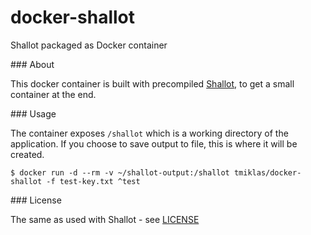 # docker-shallot

Shallot packaged as Docker container

### About

This docker container is built with precompiled [Shallot](https://github.com/katmagic/Shallot/), to get a small container at the end.

### Usage

The container exposes `/shallot` which is a working directory of the application. If you choose to save output to file, this is where it will be created. 

`$ docker run -d --rm -v ~/shallot-output:/shallot tmiklas/docker-shallot -f test-key.txt ^test`

### License

The same as used with Shallot - see [LICENSE](https://raw.githubusercontent.com/katmagic/Shallot/master/LICENSE)
